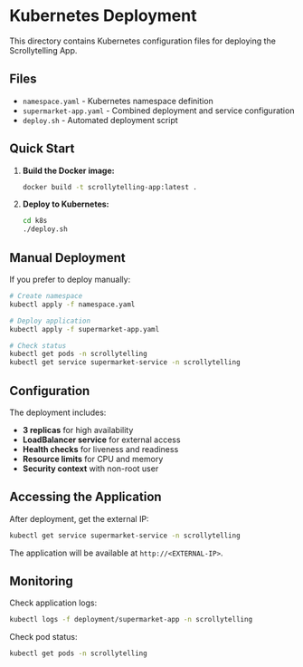 # Kubernetes Deployment

This directory contains Kubernetes configuration files for deploying the Scrollytelling App.

## Files

- `namespace.yaml` - Kubernetes namespace definition
- `supermarket-app.yaml` - Combined deployment and service configuration
- `deploy.sh` - Automated deployment script

## Quick Start

1. **Build the Docker image:**
   ```bash
   docker build -t scrollytelling-app:latest .
   ```

2. **Deploy to Kubernetes:**
   ```bash
   cd k8s
   ./deploy.sh
   ```

## Manual Deployment

If you prefer to deploy manually:

```bash
# Create namespace
kubectl apply -f namespace.yaml

# Deploy application
kubectl apply -f supermarket-app.yaml

# Check status
kubectl get pods -n scrollytelling
kubectl get service supermarket-service -n scrollytelling
```

## Configuration

The deployment includes:
- **3 replicas** for high availability
- **LoadBalancer service** for external access
- **Health checks** for liveness and readiness
- **Resource limits** for CPU and memory
- **Security context** with non-root user

## Accessing the Application

After deployment, get the external IP:
```bash
kubectl get service supermarket-service -n scrollytelling
```

The application will be available at `http://<EXTERNAL-IP>`.

## Monitoring

Check application logs:
```bash
kubectl logs -f deployment/supermarket-app -n scrollytelling
```

Check pod status:
```bash
kubectl get pods -n scrollytelling
``` 